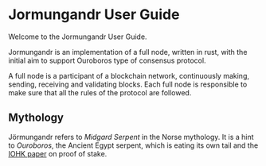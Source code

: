 # Jormungandr User Guide

Welcome to the Jormungandr User Guide.

Jormungandr is an implementation of a full node, written in rust, with the
initial aim to support Ouroboros type of consensus protocol.

A full node is a participant of a blockchain network, continuously making,
sending, receiving and validating blocks. Each full node is responsible
to make sure that all the rules of the protocol are followed.

## Mythology

Jörmungandr refers to _Midgard Serpent_ in the Norse mythology. It is a hint to
_Ouroboros_, the Ancient Egypt serpent, which is eating its own tail and the
[IOHK paper](https://eprint.iacr.org/2016/889.pdf) on proof of stake.
